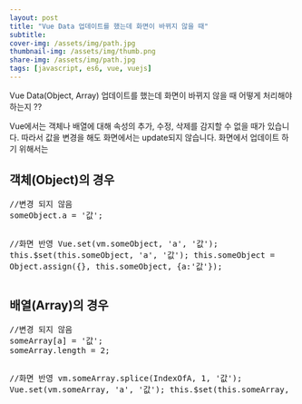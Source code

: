```yaml
---
layout: post
title: "Vue Data 업데이트를 했는데 화면이 바뀌지 않을 때"
subtitle:
cover-img: /assets/img/path.jpg
thumbnail-img: /assets/img/thumb.png
share-img: /assets/img/path.jpg
tags: [javascript, es6, vue, vuejs]
---
```

<p>Vue Data(Object, Array) 업데이트를 했는데 화면이 바뀌지 않을 때 어떻게 처리해야하는지 ??</p>
<!--more-->
<p>Vue에서는 객체나 배열에 대해 속성의 추가, 수정, 삭제를 감지할 수 없을 때가 있습니다. 
따라서 값을 변경을 해도 화면에서는 update되지 않습니다.
화면에서 업데이트 하기 위해서는 
</p>
<h2 class="text-clip clip-img">객체(Object)의 경우</h2>
<pre class="html">
//변경 되지 않음
someObject.a = '값';

//화면 반영
Vue.set(vm.someObject, 'a', '값');
this.$set(this.someObject, 'a', '값');
this.someObject = Object.assign({}, this.someObject, {a:'값'});
</pre>

<h2 class="text-clip clip-img">배열(Array)의 경우</h2>
<pre class="html">
//변경 되지 않음
someArray[a] = '값';
someArray.length = 2;

//화면 반영
vm.someArray.splice(IndexOfA, 1, '값');
Vue.set(vm.someArray, 'a', '값');
this.$set(this.someArray, 'a', '값');
</pre>